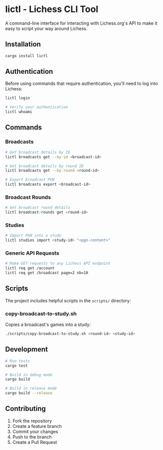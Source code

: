# lictl - Lichess CLI Tool

A command-line interface for interacting with Lichess.org's API to make it easy to script your way around Lichess.

## Installation

```bash
cargo install lictl
```

## Authentication

Before using commands that require authentication, you'll need to log into Lichess:

```bash
lictl login

# Verify your authentication
lictl whoami
```

## Commands

### Broadcasts

```bash
# Get broadcast details by ID
lictl broadcasts get --by-id <broadcast-id>

# Get broadcast details by round ID
lictl broadcasts get --by-round <round-id>

# Export broadcast PGN
lictl broadcasts export <broadcast-id>
```

### Broadcast Rounds

```bash
# Get broadcast round details
lictl broadcast-rounds get <round-id>
```

### Studies

```bash
# Import PGN into a study
lictl studies import <study-id> "<pgn-content>"
```

### Generic API Requests

```bash
# Make GET requests to any Lichess API endpoint
lictl req get /account
lictl req get /broadcast page=2 nb=10
```

## Scripts

The project includes helpful scripts in the `scripts/` directory:

### copy-broadcast-to-study.sh

Copies a broadcast's games into a study:

```bash
./scripts/copy-broadcast-to-study.sh <round-id> <study-id>
```

## Development

```bash
# Run tests
cargo test

# Build in debug mode
cargo build

# Build in release mode
cargo build --release
```

## Contributing

1. Fork the repository
2. Create a feature branch
3. Commit your changes
4. Push to the branch
5. Create a Pull Request
